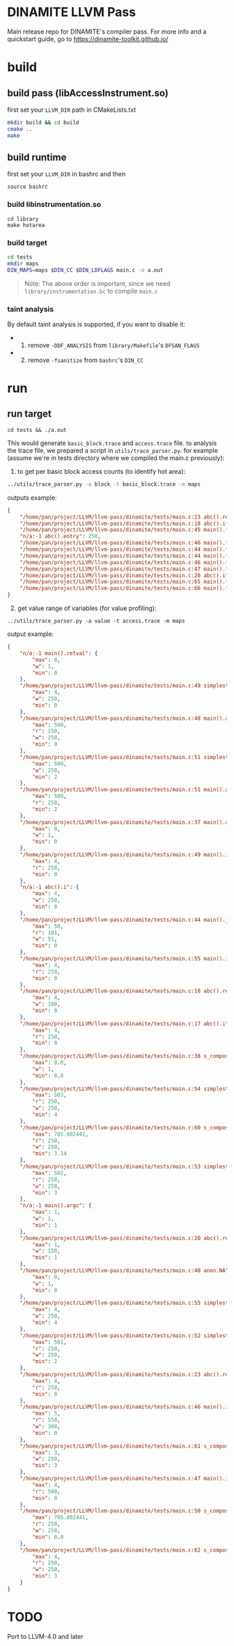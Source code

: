 # DINAMITE LLVM Pass

Main release repo for DINAMITE's compiler pass.
For more info and a quickstart guide, go to https://dinamite-toolkit.github.io/

# build


## build pass (libAccessInstrument.so)

first set your `LLVM_DIR` path in CMakeLists.txt

```bash
mkdir build && cd build
cmake ..
make
```

## build runtime

first set your `LLVM_DIR` in bashrc and then
```
source bashrc
```

### build libinstrumentation.so

```
cd library
make hotarea
```

### build target

```bash
cd tests
mkdir maps
DIN_MAPS=maps $DIN_CC $DIN_LDFLAGS main.c -o a.out
```

> Note: The above order is important, since we need `library/instrumentation.bc` to compile `main.c`

### taint analysis

By default taint analysis is supported, if you want to disable it:

- 1) remove `-DDF_ANALYSIS` from `library/Makefile`'s `DFSAN_FLAGS`
- 2) remove `-fsanitize` from `bashrc`'s `DIN_CC`

# run

## run target

```
cd tests && ./a.out
```
This would generate `basic_block.trace` and `access.trace` file.
to analysis the trace file, we prepared a script in `utils/trace_parser.py`.
for example (assume we're in tests directory where we compiled the main.c previously):

1. to get per basic block access counts (to identify hot area):

```bash
../utils/trace_parser.py -a block -t basic_block.trace -m maps
```

outputs example:

```json
{
    "/home/pan/project/LLVM/llvm-pass/dinamite/tests/main.c:23 abc().return": 250, 
    "/home/pan/project/LLVM/llvm-pass/dinamite/tests/main.c:18 abc().if.then": 100, 
    "/home/pan/project/LLVM/llvm-pass/dinamite/tests/main.c:45 main().for.body": 50, 
    "n/a:-1 abc().entry": 250, 
    "/home/pan/project/LLVM/llvm-pass/dinamite/tests/main.c:46 main().for.cond1": 300, 
    "/home/pan/project/LLVM/llvm-pass/dinamite/tests/main.c:44 main().for.cond": 51, 
    "/home/pan/project/LLVM/llvm-pass/dinamite/tests/main.c:44 main().for.inc24": 50, 
    "/home/pan/project/LLVM/llvm-pass/dinamite/tests/main.c:46 main().for.inc": 250, 
    "/home/pan/project/LLVM/llvm-pass/dinamite/tests/main.c:47 main().for.body3": 250, 
    "/home/pan/project/LLVM/llvm-pass/dinamite/tests/main.c:20 abc().if.else": 150, 
    "/home/pan/project/LLVM/llvm-pass/dinamite/tests/main.c:65 main().for.end": 50, 
    "/home/pan/project/LLVM/llvm-pass/dinamite/tests/main.c:66 main().for.end26": 1
}
```

2. get value range of variables (for value profiling):

```
../utils/trace_parser.py -a value -t access.trace -m maps
```

output example:
```json
{
    "n/a:-1 main().retval": {
        "max": 0, 
        "w": 1, 
        "min": 0
    }, 
    "/home/pan/project/LLVM/llvm-pass/dinamite/tests/main.c:49 simplestruct.a": {
        "max": 4, 
        "w": 250, 
        "min": 0
    }, 
    "/home/pan/project/LLVM/llvm-pass/dinamite/tests/main.c:48 main().a": {
        "max": 500, 
        "r": 250, 
        "w": 250, 
        "min": 0
    }, 
    "/home/pan/project/LLVM/llvm-pass/dinamite/tests/main.c:51 simplestruct.a": {
        "max": 500, 
        "w": 250, 
        "min": 2
    }, 
    "/home/pan/project/LLVM/llvm-pass/dinamite/tests/main.c:51 main().a": {
        "max": 500, 
        "r": 250, 
        "min": 2
    }, 
    "/home/pan/project/LLVM/llvm-pass/dinamite/tests/main.c:37 main().a": {
        "max": 0, 
        "w": 1, 
        "min": 0
    }, 
    "/home/pan/project/LLVM/llvm-pass/dinamite/tests/main.c:49 main().i": {
        "max": 4, 
        "r": 250, 
        "min": 0
    }, 
    "n/a:-1 abc().i": {
        "max": 4, 
        "w": 250, 
        "min": 0
    }, 
    "/home/pan/project/LLVM/llvm-pass/dinamite/tests/main.c:44 main().j": {
        "max": 50, 
        "r": 101, 
        "w": 51, 
        "min": 0
    }, 
    "/home/pan/project/LLVM/llvm-pass/dinamite/tests/main.c:55 main().i": {
        "max": 4, 
        "r": 250, 
        "min": 0
    }, 
    "/home/pan/project/LLVM/llvm-pass/dinamite/tests/main.c:18 abc().retval": {
        "max": 4, 
        "w": 100, 
        "min": 0
    }, 
    "/home/pan/project/LLVM/llvm-pass/dinamite/tests/main.c:17 abc().i": {
        "max": 4, 
        "r": 250, 
        "min": 0
    }, 
    "/home/pan/project/LLVM/llvm-pass/dinamite/tests/main.c:38 s_compositestruct.e": {
        "max": 0.0, 
        "w": 1, 
        "min": 0.0
    }, 
    "/home/pan/project/LLVM/llvm-pass/dinamite/tests/main.c:54 simplestruct.a": {
        "max": 503, 
        "r": 250, 
        "w": 250, 
        "min": 4
    }, 
    "/home/pan/project/LLVM/llvm-pass/dinamite/tests/main.c:60 s_compositestruct.e": {
        "max": 785.002441, 
        "r": 250, 
        "w": 250, 
        "min": 3.14
    }, 
    "/home/pan/project/LLVM/llvm-pass/dinamite/tests/main.c:53 simplestruct.a": {
        "max": 502, 
        "r": 250, 
        "w": 250, 
        "min": 3
    }, 
    "n/a:-1 main().argc": {
        "max": 1, 
        "w": 1, 
        "min": 1
    }, 
    "/home/pan/project/LLVM/llvm-pass/dinamite/tests/main.c:20 abc().retval": {
        "max": 1, 
        "w": 150, 
        "min": 1
    }, 
    "/home/pan/project/LLVM/llvm-pass/dinamite/tests/main.c:40 anon.NA": {
        "max": 0, 
        "w": 1, 
        "min": 0
    }, 
    "/home/pan/project/LLVM/llvm-pass/dinamite/tests/main.c:55 simplestruct.b": {
        "max": 4, 
        "w": 250, 
        "min": 4
    }, 
    "/home/pan/project/LLVM/llvm-pass/dinamite/tests/main.c:52 simplestruct.a": {
        "max": 501, 
        "r": 250, 
        "w": 250, 
        "min": 2
    }, 
    "/home/pan/project/LLVM/llvm-pass/dinamite/tests/main.c:23 abc().retval": {
        "max": 4, 
        "r": 250, 
        "min": 0
    }, 
    "/home/pan/project/LLVM/llvm-pass/dinamite/tests/main.c:46 main().i": {
        "max": 5, 
        "r": 550, 
        "w": 300, 
        "min": 0
    }, 
    "/home/pan/project/LLVM/llvm-pass/dinamite/tests/main.c:61 s_compositestruct.c": {
        "max": 3, 
        "w": 250, 
        "min": 3
    }, 
    "/home/pan/project/LLVM/llvm-pass/dinamite/tests/main.c:47 main().i": {
        "max": 4, 
        "r": 500, 
        "min": 0
    }, 
    "/home/pan/project/LLVM/llvm-pass/dinamite/tests/main.c:50 s_compositestruct.e": {
        "max": 785.002441, 
        "r": 250, 
        "w": 250, 
        "min": 0.0
    }, 
    "/home/pan/project/LLVM/llvm-pass/dinamite/tests/main.c:62 s_compositestruct.c": {
        "max": 4, 
        "r": 250, 
        "w": 250, 
        "min": 3
    }
}
```

# TODO

Port to LLVM-4.0 and later
